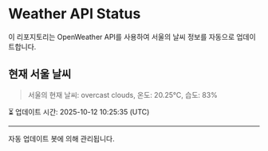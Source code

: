 
# Weather API Status

이 리포지토리는 OpenWeather API를 사용하여 서울의 날씨 정보를 자동으로 업데이트합니다.

## 현재 서울 날씨
> 서울의 현재 날씨: overcast clouds, 온도: 20.25°C, 습도: 83%

⏳ 업데이트 시간: 2025-10-12 10:25:35 (UTC)

---
자동 업데이트 봇에 의해 관리됩니다.
